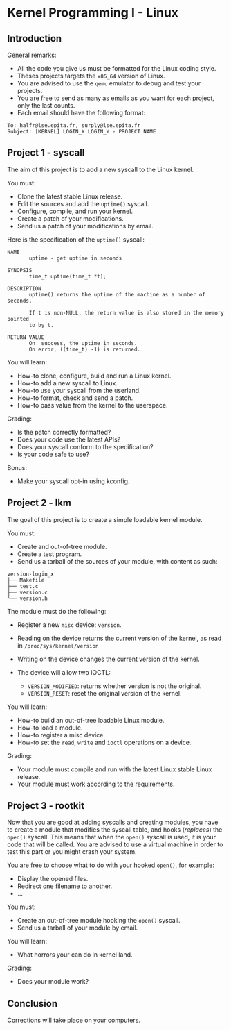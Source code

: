 Kernel Programming I - Linux
============================

Introduction
------------

General remarks:

- All the code you give us must be formatted for the Linux coding style.
- Theses projects targets the `x86_64` version of Linux.
- You are advised to use the `qemu` emulator to debug and test your projects.
- You are free to send as many as emails as you want for each project, only the
  last counts.
- Each email should have the following format:

```
To: halfr@lse.epita.fr, surply@lse.epita.fr
Subject: [KERNEL] LOGIN_X LOGIN_Y - PROJECT NAME
```

Project 1 - syscall
-------------------

The aim of this project is to add a new syscall to the Linux kernel.

You must:

- Clone the latest stable Linux release.
- Edit the sources and add the `uptime()` syscall.
- Configure, compile, and run your kernel.
- Create a patch of your modifications.
- Send us a patch of your modifications by email.

Here is the specification of the `uptime()` syscall:

    NAME
           uptime - get uptime in seconds

    SYNOPSIS
           time_t uptime(time_t *t);

    DESCRIPTION
           uptime() returns the uptime of the machine as a number of seconds.

           If t is non-NULL, the return value is also stored in the memory pointed
           to by t.

    RETURN VALUE
           On  success, the uptime in seconds.
           On error, ((time_t) -1) is returned.

You will learn:

- How-to clone, configure, build and run a Linux kernel.
- How-to add a new syscall to Linux.
- How-to use your syscall from the userland.
- How-to format, check and send a patch.
- How-to pass value from the kernel to the userspace.

Grading:

- Is the patch correctly formatted?
- Does your code use the latest APIs?
- Does your syscall conform to the specification?
- Is your code safe to use?

Bonus:

- Make your syscall opt-in using kconfig.

Project 2 - lkm
---------------

The goal of this project is to create a simple loadable kernel module.

You must:

- Create and out-of-tree module.
- Create a test program.
- Send us a tarball of the sources of your module, with content as such:

```
version-login_x
├── Makefile
├── test.c
├── version.c
└── version.h
```

The module must do the following:

- Register a new `misc` device: `version`.
- Reading on the device returns the current version of the kernel, as read in
  `/proc/sys/kernel/version`
- Writing on the device changes the current version of the kernel.
- The device will allow two IOCTL:

    - `VERSION_MODIFIED`: returns whether version is not the original.
    - `VERSION_RESET`: reset the original version of the kernel.

You will learn:

- How-to build an out-of-tree loadable Linux module.
- How-to load a module.
- How-to register a misc device.
- How-to set the `read`, `write` and `ioctl` operations on a device.

Grading:

- Your module must compile and run with the latest Linux stable Linux release.
- Your module must work according to the requirements.

Project 3 - rootkit
-------------------

Now that you are good at adding syscalls and creating modules, you have to
create a module that modifies the syscall table, and hooks (*replaces*) the
`open()` syscall. This means that when the `open()` syscall is used, it is your
code that will be called. You are advised to use a virtual machine in order to test
this part or you might crash your system.

You are free to choose what to do with your hooked `open()`, for example:

- Display the opened files.
- Redirect one filename to another.
- ...

You must:

- Create an out-of-tree module hooking the `open()` syscall.
- Send us a tarball of your module by email.

You will learn:

- What horrors your can do in kernel land.

Grading:

- Does your module work?

Conclusion
----------

Corrections will take place on your computers.

<!---
vim: spl=en spell:
-->

